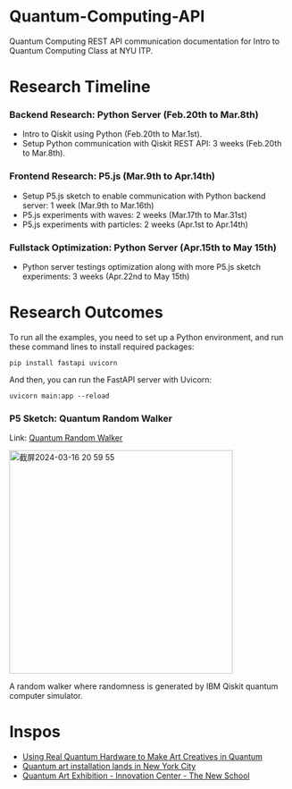 # Quantum-Computing-API
Quantum Computing REST API communication documentation for Intro to Quantum Computing Class at NYU ITP.

# Research Timeline
### Backend Research: Python Server (Feb.20th to Mar.8th)
* Intro to Qiskit using Python (Feb.20th to Mar.1st).
* Setup Python communication with Qiskit REST API: 3 weeks (Feb.20th to Mar.8th).
### Frontend Research: P5.js (Mar.9th to Apr.14th)
* Setup P5.js sketch to enable communication with Python backend server: 1 week (Mar.9th to Mar.16th)
* P5.js experiments with waves: 2 weeks (Mar.17th to Mar.31st)
* P5.js experiments with particles: 2 weeks (Apr.1st to Apr.14th)
### Fullstack Optimization: Python Server (Apr.15th to May 15th)
* Python server testings optimization along with more P5.js sketch experiments: 3 weeks (Apr.22nd to May 15th)

# Research Outcomes
To run all the examples, you need to set up a Python environment, and run these command lines to install required packages:
```
pip install fastapi uvicorn
```
And then, you can run the FastAPI server with Uvicorn:
```
uvicorn main:app --reload
```
### P5 Sketch: Quantum Random Walker

Link: [Quantum Random Walker](https://github.com/RubyQianru/Quantum-Computing-API/tree/main/Week4/Code-Examples/Server)

<img width="400" alt="截屏2024-03-16 20 59 55" src="https://github.com/RubyQianru/Quantum-Computing-API/assets/142470034/09a5ea25-8047-46c8-9a0c-ceafd16caf3c">

A random walker where randomness is generated by IBM Qiskit quantum computer simulator. 

# Inspos
* [Using Real Quantum Hardware to Make Art Creatives in Quantum](https://www.youtube.com/watch?v=4fwOOnHPQFo)
* [Quantum art installation lands in New York City](https://medium.com/qiskit/quantum-art-installation-lands-in-new-york-city-44edb8ea9291)
* [Quantum Art Exhibition - Innovation Center - The New School](https://innovationcenter.newschool.edu/quantum-art-exhibition/)
